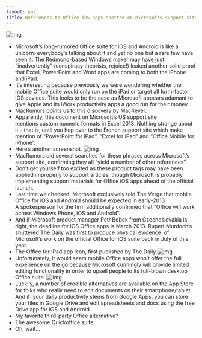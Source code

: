 ```yaml
---
layout: post
title: References to Office iOS apps spotted on Microsofts support site
---
```

![img](http://media.idownloadblog.com/wp-content/uploads/2012/12/Microsotft-Office-for-iOS-apps-English-support-site.jpg)
* Microsoft’s long-rumored Office suite for iOS and Android is like a unicorn: everybody’s talking about it and yet no one but a rare few have seen it. The Redmond-based Windows maker may have just “inadvertently” (conspiracy theorists, rejoice!) leaked another solid proof that Excel, PowerPoint and Word apps are coming to both the iPhone and iPad.
* It’s interesting because previously we were wondering whether the mobile Office suite would only run on the iPad or target all form-factor iOS devices. This looks to be the case as Microsoft appears adamant to give Apple and its iWork productivity apps a good run for their money…
* MacRumors points us to this discovery by Mac4ever.
* Apparently, this document on Microsoft’s US support site mentions custom numeric formats in Excel 2013. Nothing strange about it – that is, until you hop over to the French support site which make mention of “PowerPoint for iPad”, “Excel for iPad” and “Office Mobile for iPhone”.
* Here’s another screenshot.
![img](http://media.idownloadblog.com/wp-content/uploads/2012/12/Microsotft-Office-for-iOS-apps-French-support-site.jpg)
* MacRumors did several searches for these phrases across Microsoft’s support site, confirming they all “yield a number of other references”.
* Don’t get yourself too excited as these product tags may have been applied improperly to support articles, though Microsoft is probably implementing support materials for Office iOS apps ahead of the official launch.
* Last time we checked, Microsoft exclusively told The Verge that mobile Office for iOS and Android should be expected in early-2013. A spokesperson for the firm additionally confirmed that “Office will work across Windows Phone, iOS and Android”.
* And if Microsoft product manager Petr Bobek from Czechoslovakia is right, the deadline for iOS Office apps is March 2013. Rupert Murdoch’s shuttered The Daily was first to produce physical evidence  of Microsoft’s work on the official Office for iOS suite back in July of this year.
* The Office for iPad app icon, first published by The Daily
![img](http://media.idownloadblog.com/wp-content/uploads/2012/05/Office-for-iPad-icon-closeup.jpg)
* Unfortunately, it would seem mobile Office apps won’t offer the full experience on the go because Microsoft cunningly will provide limited editing functionality in order to upsell people to its full-blown desktop Office suite.
![img](http://media.idownloadblog.com/wp-content/uploads/2012/11/Office-for-iOS-The-Verge-001.jpg)
* Luckily, a number of credible alternatives are available on the App Store for folks who really need to edit documents on their smartphone/tablet. And if  your daily productivity stems from Google Apps, you can store your files in Google Drive and edit spreadsheets and docs using the free Drive app for iOS and Android.
* My favorite third-party Office alternative?
* The awesome Quickoffice suite.
* Oh, wait…

